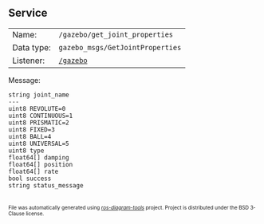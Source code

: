 <!--
File was automatically generated using 'ros-diagram-tools' project.
Project is distributed under the BSD 3-Clause license.
-->

## Service


|     |     |
| --- | --- |
| Name: | `/gazebo/get_joint_properties` |
| Data type: | `gazebo_msgs/GetJointProperties` |
| Listener: | [`/gazebo`](n__gazebo.md) |

Message:
```
string joint_name
---
uint8 REVOLUTE=0
uint8 CONTINUOUS=1
uint8 PRISMATIC=2
uint8 FIXED=3
uint8 BALL=4
uint8 UNIVERSAL=5
uint8 type
float64[] damping
float64[] position
float64[] rate
bool success
string status_message

```



</br>
<font size="1">
File was automatically generated using <a href="https://github.com/anetczuk/ros-diagram-tools"><i>ros-diagram-tools</i></a> project.
Project is distributed under the BSD 3-Clause license.
</font>
